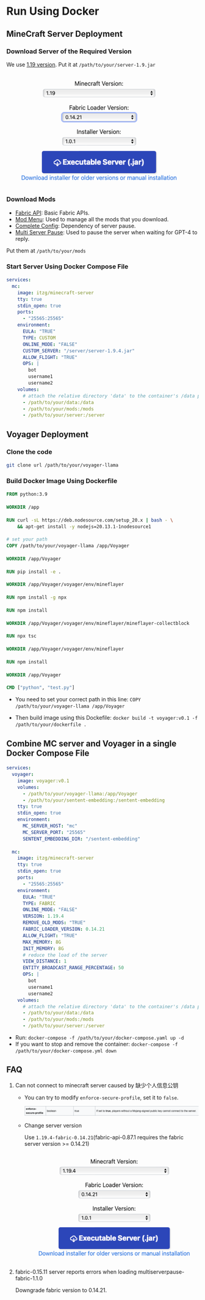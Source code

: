 # Run Using Docker

## MineCraft Server Deployment

### Download Server of the Required Version

We use [1.19 version](https://fabricmc.net/use/server/). Put it at `/path/to/your/server-1.9.jar`

![server-1](../images/server-1.png)

### Download Mods

- [Fabric API](https://modrinth.com/mod/fabric-api/version/0.58.0+1.19): Basic Fabric APIs.
- [Mod Menu](https://cdn.modrinth.com/data/mOgUt4GM/versions/4.0.4/modmenu-4.0.4.jar): Used to manage all the mods that you download.
- [Complete Config](https://www.curseforge.com/minecraft/mc-mods/completeconfig/download/3821056): Dependency of server pause.
- [Multi Server Pause](https://www.curseforge.com/minecraft/mc-mods/multiplayer-server-pause-fabric/download/3822586): Used to pause the server when waiting for GPT-4 to reply.

Put them at `/path/to/your/mods`

### Start Server Using Docker Compose File

```yaml
services:
  mc:
    image: itzg/minecraft-server
    tty: true
    stdin_open: true
    ports:
      - "25565:25565"
    environment:
      EULA: "TRUE"
      TYPE: CUSTOM
      ONLINE_MODE: "FALSE"
      CUSTOM_SERVER: "/server/server-1.9.4.jar"
      ALLOW_FLIGHT: "TRUE"
      OPS: |
        bot
        username1
        username2
    volumes:
      # attach the relative directory 'data' to the container's /data path
      - /path/to/your/data:/data
      - /path/to/your/mods:/mods
      - /path/to/your/server:/server
```

## Voyager Deployment

### Clone the code

```bash
git clone url /path/to/your/voyager-llama
```

### Build Docker Image Using Dockerfile

```dockerfile
FROM python:3.9

WORKDIR /app

RUN curl -sL https://deb.nodesource.com/setup_20.x | bash - \
    && apt-get install -y nodejs=20.13.1-1nodesource1

# set your path 
COPY /path/to/your/voyager-llama /app/Voyager

WORKDIR /app/Voyager

RUN pip install -e .

WORKDIR /app/Voyager/voyager/env/mineflayer

RUN npm install -g npx

RUN npm install

WORKDIR /app/Voyager/voyager/env/mineflayer/mineflayer-collectblock

RUN npx tsc

WORKDIR /app/Voyager/voyager/env/mineflayer

RUN npm install

WORKDIR /app/Voyager

CMD ["python", "test.py"]
```

- You need to set your correct path in this line: `COPY /path/to/your/voyager-llama /app/Voyager`

- Then build image using this Dockefile: `docker build -t voyager:v0.1 -f /path/to/your/dockerfile .`  

## Combine MC server and Voyager in a single Docker Compose File

```yaml
services:
  voyager:
    image: voyager:v0.1
    volumes:
      - /path/to/your/voyager-llama:/app/Voyager
      - /path/to/your/sentent-embedding:/sentent-embedding
    tty: true
    stdin_open: true
    environment:
      MC_SERVER_HOST: "mc"
      MC_SERVER_PORT: "25565"
      SENTENT_EMBEDDING_DIR: "/sentent-embedding"

  mc:
    image: itzg/minecraft-server
    tty: true
    stdin_open: true
    ports:
      - "25565:25565"
    environment:
      EULA: "TRUE"
      TYPE: FABRIC
      ONLINE_MODE: "FALSE"
      VERSION: 1.19.4
      REMOVE_OLD_MODS: "TRUE"
      FABRIC_LOADER_VERSION: 0.14.21
      ALLOW_FLIGHT: "TRUE"
      MAX_MEMORY: 8G
      INIT_MEMORY: 8G
      # reduce the load of the server
      VIEW_DISTANCE: 1
      ENTITY_BROADCAST_RANGE_PERCENTAGE: 50
      OPS: |
        bot
        username1
        username2
    volumes:
      # attach the relative directory 'data' to the container's /data path
      - /path/to/your/data:/data
      - /path/to/your/mods:/mods
      - /path/to/your/server:/server
```

- Run: `docker-compose -f /path/to/your/docker-compose.yaml up -d `
- If you want to stop and remove the container: `docker-compose -f /path/to/your/docker-compose.yml down`

## FAQ

1. Can not connect to minecraft server caused by 缺少个人信息公钥

   - You can try to modify `enforce-secure-profile`, set it to `false`.

     ![profile](../images/profile.png)

   - Change server version

     Use `1.19.4-fabric-0.14.21`(fabric-api-0.87.1 requires the fabric server version >= 0.14.21)

     ![server-2](../images/server-2.png)

   

2. fabric-0.15.11 server reports errors when loading multiserverpause-fabric-1.1.0

   Downgrade fabric version to 0.14.21.

